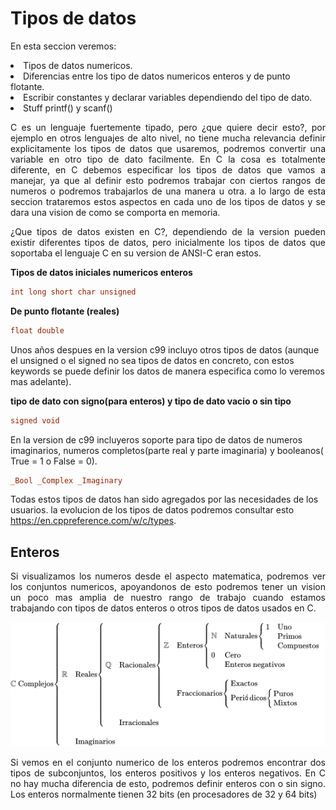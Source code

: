 # Tipos de datos

<p align="justify">
En esta seccion veremos:

<ld>
<li>Tipos de datos numericos.
<li>Diferencias entre los tipo de datos numericos enteros y de punto flotante.
<li>Escribir constantes y declarar variables dependiendo del tipo de dato.
<li>Stuff printf() y scanf()
</ld>
</p>

<p align="justify">
C es un lenguaje fuertemente tipado, pero ¿que quiere decir esto?, por ejemplo en otros lenguajes de alto nivel, no tiene mucha relevancia definir explicitamente los tipos de datos que usaremos, podremos convertir una variable en otro tipo de dato facilmente. En C la cosa es totalmente diferente, en C debemos especificar los tipos de datos que vamos a manejar, ya que al definir esto podremos trabajar con ciertos rangos de numeros o podremos trabajarlos de una manera u otra. a lo largo de esta seccion trataremos estos aspectos en cada uno de los tipos de datos y se dara una vision de como se comporta en memoria.
</p>

<p align="justify">
¿Que tipos de datos existen en C?, dependiendo de la version pueden existir diferentes tipos de datos, pero inicialmente los tipos de datos que soportaba el lenguaje C en su version de ANSI-C eran estos.
</p>

**Tipos de datos iniciales numericos enteros**

```c
int long short char unsigned
```

**De punto flotante (reales)**

```c
float double
```

Unos años despues en la version c99 incluyo otros tipos de datos (aunque el unsigned o el signed no sea tipos de datos en concreto, con estos keywords se puede definir los datos de manera especifica como lo veremos mas adelante).

**tipo de dato con signo(para enteros) y tipo de dato vacio o sin tipo**

```c
signed void
```

En la version de c99 incluyeros soporte para tipo de datos de numeros imaginarios, numeros completos(parte real y parte imaginaria) y booleanos( True = 1 o False = 0).

```c
_Bool _Complex _Imaginary
```
Todas estos tipos de datos han sido agregados por las necesidades de los usuarios. la evolucion de los tipos de datos podremos consultar esto https://en.cppreference.com/w/c/types.

## Enteros

<p align="justify">
Si visualizamos los numeros desde el aspecto matematica, podremos ver los conjuntos numericos, apoyandonos de esto podremos tener un vision un poco mas amplia de nuestro rango de trabajo cuando estamos trabajando con tipos de datos enteros o otros tipos de datos usados en C.
</p>

<p align="center">
<img src="imagenes/tipos_datos_numericos/conjunto_numerico.png">
</p>

<p align="justify">
Si vemos en el conjunto numerico de los enteros podremos encontrar dos tipos de subconjuntos, los enteros positivos y los enteros negativos. En C no hay mucha diferencia de esto, podremos definir enteros con o sin signo. Los enteros normalmente tienen 32 bits (en procesadores de 32 y 64 bits)
</p>
